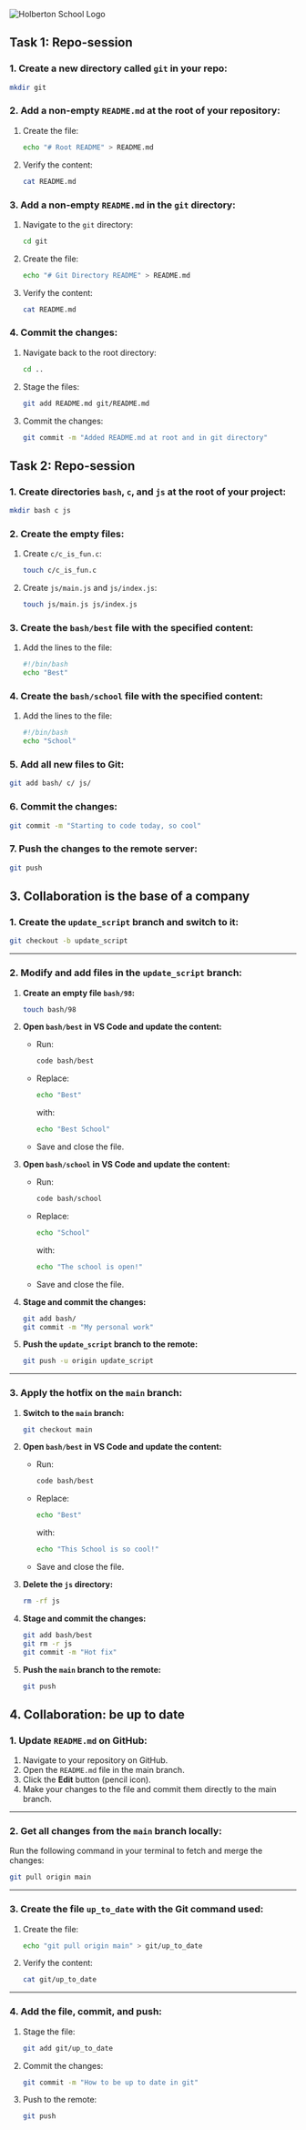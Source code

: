 ![Holberton School Logo](https://cdn.prod.website-files.com/6105315644a26f77912a1ada/63eea844ae4e3022154e2878_Holberton.png)

## Task 1: Repo-session


### 1. Create a new directory called `git` in your repo:
```bash
mkdir git
```

### 2. Add a non-empty `README.md` at the root of your repository:
1. Create the file:
   ```bash
   echo "# Root README" > README.md
   ```
2. Verify the content:
   ```bash
   cat README.md
   ```

### 3. Add a non-empty `README.md` in the `git` directory:
1. Navigate to the `git` directory:
   ```bash
   cd git
   ```
2. Create the file:
   ```bash
   echo "# Git Directory README" > README.md
   ```
3. Verify the content:
   ```bash
   cat README.md
   ```

### 4. Commit the changes:
1. Navigate back to the root directory:
   ```bash
   cd ..
   ```
2. Stage the files:
   ```bash
   git add README.md git/README.md
   ```
3. Commit the changes:
   ```bash
   git commit -m "Added README.md at root and in git directory"
   ```

## Task 2: Repo-session

### 1. Create directories `bash`, `c`, and `js` at the root of your project:
```bash
mkdir bash c js
```

### 2. Create the empty files:
1. Create `c/c_is_fun.c`:
   ```bash
   touch c/c_is_fun.c
   ```

2. Create `js/main.js` and `js/index.js`:
   ```bash
   touch js/main.js js/index.js
   ```

### 3. Create the `bash/best` file with the specified content:
1. Add the lines to the file:
   ```bash
   #!/bin/bash
   echo "Best"
   ```

### 4. Create the `bash/school` file with the specified content:
1. Add the lines to the file:
   ```bash
   #!/bin/bash
   echo "School"
   ```

### 5. Add all new files to Git:
```bash
git add bash/ c/ js/
```

### 6. Commit the changes:
```bash
git commit -m "Starting to code today, so cool"
```

### 7. Push the changes to the remote server:
```bash
git push
```


## 3. Collaboration is the base of a company


### **1. Create the `update_script` branch and switch to it:**
```bash
git checkout -b update_script
```

---

### **2. Modify and add files in the `update_script` branch:**
1. **Create an empty file `bash/98`:**
   ```bash
   touch bash/98
   ```

2. **Open `bash/best` in VS Code and update the content:**
   - Run:
     ```bash
     code bash/best
     ```
   - Replace:
     ```bash
     echo "Best"
     ```
     with:
     ```bash
     echo "Best School"
     ```
   - Save and close the file.

3. **Open `bash/school` in VS Code and update the content:**
   - Run:
     ```bash
     code bash/school
     ```
   - Replace:
     ```bash
     echo "School"
     ```
     with:
     ```bash
     echo "The school is open!"
     ```
   - Save and close the file.

4. **Stage and commit the changes:**
   ```bash
   git add bash/
   git commit -m "My personal work"
   ```

5. **Push the `update_script` branch to the remote:**
   ```bash
   git push -u origin update_script
   ```

---

### **3. Apply the hotfix on the `main` branch:**
1. **Switch to the `main` branch:**
   ```bash
   git checkout main
   ```

2. **Open `bash/best` in VS Code and update the content:**
   - Run:
     ```bash
     code bash/best
     ```
   - Replace:
     ```bash
     echo "Best"
     ```
     with:
     ```bash
     echo "This School is so cool!"
     ```
   - Save and close the file.

3. **Delete the `js` directory:**
   ```bash
   rm -rf js
   ```

4. **Stage and commit the changes:**
   ```bash
   git add bash/best
   git rm -r js
   git commit -m "Hot fix"
   ```

5. **Push the `main` branch to the remote:**
   ```bash
   git push
   ```


## 4. Collaboration: be up to date



### **1. Update `README.md` on GitHub:**
1. Navigate to your repository on GitHub.
2. Open the `README.md` file in the main branch.
3. Click the **Edit** button (pencil icon).
4. Make your changes to the file and commit them directly to the main branch.

---

### **2. Get all changes from the `main` branch locally:**
Run the following command in your terminal to fetch and merge the changes:
```bash
git pull origin main
```

---

### **3. Create the file `up_to_date` with the Git command used:**
1. Create the file:
   ```bash
   echo "git pull origin main" > git/up_to_date
   ```

2. Verify the content:
   ```bash
   cat git/up_to_date
   ```

---

### **4. Add the file, commit, and push:**
1. Stage the file:
   ```bash
   git add git/up_to_date
   ```

2. Commit the changes:
   ```bash
   git commit -m "How to be up to date in git"
   ```

3. Push to the remote:
   ```bash
   git push
   ```


